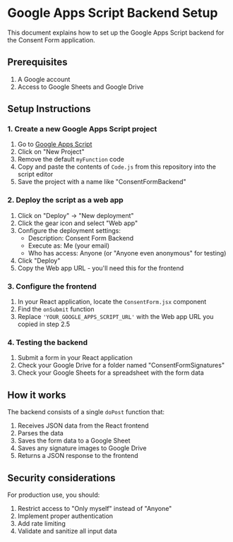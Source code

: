 # Google Apps Script Backend Setup

This document explains how to set up the Google Apps Script backend for the Consent Form application.

## Prerequisites

1. A Google account
2. Access to Google Sheets and Google Drive

## Setup Instructions

### 1. Create a new Google Apps Script project

1. Go to [Google Apps Script](https://script.google.com/)
2. Click on "New Project"
3. Remove the default `myFunction` code
4. Copy and paste the contents of `Code.js` from this repository into the script editor
5. Save the project with a name like "ConsentFormBackend"

### 2. Deploy the script as a web app

1. Click on "Deploy" → "New deployment"
2. Click the gear icon and select "Web app"
3. Configure the deployment settings:
   - Description: Consent Form Backend
   - Execute as: Me (your email)
   - Who has access: Anyone (or "Anyone even anonymous" for testing)
4. Click "Deploy"
5. Copy the Web app URL - you'll need this for the frontend

### 3. Configure the frontend

1. In your React application, locate the `ConsentForm.jsx` component
2. Find the `onSubmit` function
3. Replace `'YOUR_GOOGLE_APPS_SCRIPT_URL'` with the Web app URL you copied in step 2.5

### 4. Testing the backend

1. Submit a form in your React application
2. Check your Google Drive for a folder named "ConsentFormSignatures"
3. Check your Google Sheets for a spreadsheet with the form data

## How it works

The backend consists of a single `doPost` function that:

1. Receives JSON data from the React frontend
2. Parses the data
3. Saves the form data to a Google Sheet
4. Saves any signature images to Google Drive
5. Returns a JSON response to the frontend

## Security considerations

For production use, you should:

1. Restrict access to "Only myself" instead of "Anyone"
2. Implement proper authentication
3. Add rate limiting
4. Validate and sanitize all input data